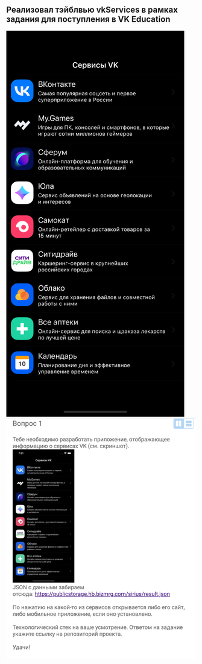 ## Реализовал тэйблвью vkServices в рамках задания для поступления в VK Education

![res](res.png)
![task](task.png)
